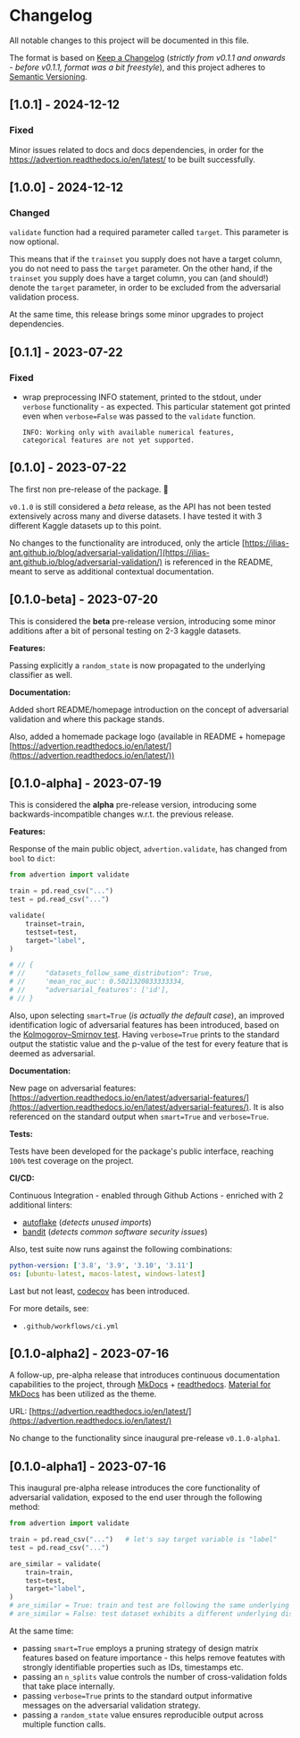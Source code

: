 # Changelog

All notable changes to this project will be documented in this file.

The format is based on [Keep a Changelog](https://keepachangelog.com/en/1.0.0/) (*strictly from v0.1.1 and onwards - 
before v0.1.1, format was a bit freestyle*),
and this project adheres to [Semantic Versioning](https://semver.org/spec/v2.0.0.html).

## [1.0.1] - 2024-12-12

### Fixed

Minor issues related to docs and docs dependencies, in order for the https://advertion.readthedocs.io/en/latest/ to be built 
successfully.


## [1.0.0] - 2024-12-12

### Changed

`validate` function had a required parameter called `target`. This parameter is now optional. 

This means that if the `trainset` you supply does not have a target column, you do not need to pass the `target` 
parameter. On the other hand, if the `trainset` you supply does have a target column, you can (and should!) denote the 
`target` parameter, in order to be excluded from the adversarial validation process.

At the same time, this release brings some minor upgrades to project dependencies.

## [0.1.1] - 2023-07-22

### Fixed

- wrap preprocessing INFO statement, printed to the stdout, under `verbose` functionality - as expected. This particular
statement got printed even when `verbose=False` was passed to the `validate` function.

    ```shell
    INFO: Working only with available numerical features, 
    categorical features are not yet supported.
    ```

## [0.1.0] - 2023-07-22

The first non pre-release of the package. 🎉

`v0.1.0` is still considered a *beta* release, as the API has not been tested extensively across many and diverse datasets. I have tested it with 3 different Kaggle datasets up to this point.

No changes to the functionality are introduced, only the article [https://ilias-ant.github.io/blog/adversarial-validation/](https://ilias-ant.github.io/blog/adversarial-validation/) is referenced in the README, meant to serve as additional contextual documentation.

## [0.1.0-beta] - 2023-07-20

This is considered the **beta** pre-release version, introducing some minor additions after a bit of personal testing on 2-3 kaggle datasets.

**Features:**

Passing  explicitly a `random_state` is now propagated to the underlying classifier as well.

**Documentation:**

Added short README/homepage introduction on the concept of adversarial validation and where this package stands.

Also, added a homemade package logo (available in README + homepage [https://advertion.readthedocs.io/en/latest/](https://advertion.readthedocs.io/en/latest/))


## [0.1.0-alpha] - 2023-07-19

This is considered the **alpha** pre-release version, introducing some backwards-incompatible changes w.r.t. the previous release.

**Features:**

Response of the main public object, `advertion.validate`, has changed from `bool` to `dict`:

```python
from advertion import validate

train = pd.read_csv("...")
test = pd.read_csv("...")

validate(
    trainset=train,
    testset=test,
    target="label",
)

# // {
# //     "datasets_follow_same_distribution": True,
# //     'mean_roc_auc': 0.5021320833333334,
# //     "adversarial_features': ['id'],
# // }
```

Also, upon selecting `smart=True` (*is actually the default case*), an improved identification logic of adversarial features has been introduced, based on the [Kolmogorov–Smirnov test](https://en.wikipedia.org/wiki/Kolmogorov%E2%80%93Smirnov_test). Having `verbose=True` prints to the standard output the statistic value and the p-value of the test for every feature that is deemed as adversarial.

**Documentation:**

New page on adversarial features: [https://advertion.readthedocs.io/en/latest/adversarial-features/](https://advertion.readthedocs.io/en/latest/adversarial-features/). It is also referenced on the standard output when `smart=True` and `verbose=True`.

**Tests:**

Tests have been developed for the package's public interface, reaching `100%` test coverage on the project.

**CI/CD:**

Continuous Integration - enabled through Github Actions - enriched with 2 additional linters:

- [autoflake](https://pypi.org/project/autoflake/) (*detects unused imports*)
- [bandit](https://pypi.org/project/bandit/) (*detects common software security issues*)

Also, test suite now runs against the following combinations:

```yaml
python-version: ['3.8', '3.9', '3.10', '3.11']
os: [ubuntu-latest, macos-latest, windows-latest]
```

Last but not least, [codecov](https://about.codecov.io/) has been introduced.

For more details, see:

- `.github/workflows/ci.yml`


## [0.1.0-alpha2] - 2023-07-16

A follow-up, pre-alpha release that introduces continuous documentation capabilities to the project, through [MkDocs](https://www.mkdocs.org/) + [readthedocs](https://readthedocs.org/). [Material for MkDocs](https://squidfunk.github.io/mkdocs-material/) has been utilized as the theme.

URL: [https://advertion.readthedocs.io/en/latest/](https://advertion.readthedocs.io/en/latest/)

No change to the functionality since inaugural pre-release `v0.1.0-alpha1`.

## [0.1.0-alpha1] - 2023-07-16

This inaugural pre-alpha release introduces the core functionality of adversarial validation, exposed to the end user through the following method:

```python
from advertion import validate

train = pd.read_csv("...")   # let's say target variable is "label"
test = pd.read_csv("...")

are_similar = validate(
    train=train,
    test=test,
    target="label",
)
# are_similar = True: train and test are following the same underlying distribution.
# are_similar = False: test dataset exhibits a different underlying distribution than train dataset.
```
At the same time:

- passing `smart=True` employs a pruning strategy of design matrix features based on feature importance - this helps remove featutes with strongly identifiable properties such as IDs, timestamps etc.
- passing an `n_splits` value controls the number of cross-validation folds that take place internally.
- passing `verbose=True` prints to the standard output informative messages on the adversarial validation strategy.
- passing a `random_state` value ensures reproducible output across multiple function calls.